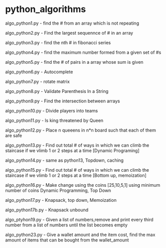 # python_algorithms

algo_python1.py - find the # from an array which is not repeating

algo_python2.py - Find the largest sequennce of # in an array

algo_python3.py - find the nth # in fibonacci series

algo_python4.py - find the maximum number formed from a given set of #s

algo_python5.py - find the # of pairs in a array whose sum is given

algo_python6.py - Autocomplete

algo_python7.py - rotate matrix

algo_python8.py - Validate Parenthesis In a String

algo_python9.py - Find the intersection between arrays

algo_python10.py - Divide players into teams

algo_python11.py - Is king threatened by Queen

algo_python12.py - Place n queeens in n\*n board such that each of them are safe

algo_python13.py - Find out total # of ways in which we can climb the staircase if we vlimb 1 or 2 steps at a time [Dynamic Programing]

algo_python14.py - same as python13, Topdown, caching

algo_python15.py - Find out total # of ways in which we can climb the staircase if we vlimb 1 or 2 steps at a time [Bottom up, memoization]

algo_python16.py - Make change using the coins [25,10,5,1] using minimum number of coins Dynamic Programming, Top Down

algo_python17.py - Knapsack, top down, Memoization

algo_python17b.py - Knapsack unbound  

algo_ptyhon19.py - Given a list of numbers,remove and print every third number from a list of numbers until the list becomes empty  

algo_python23.py - Give a wallet amount and the item cost, find the max amount of items that can be bought from the wallet_amount  



